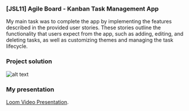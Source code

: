 ### [JSL11] Agile Board - Kanban Task Management App

My main task was to complete the app by implementing the features described in the provided user stories. These stories outline the functionality that users expect from the app, such as adding, editing, and deleting tasks, as well as customizing themes and managing the task lifecycle.

### Project solution

![alt text](assets/JSL11_solution.gif)

### My presentation
[Loom Video Presentation](https://www.loom.com/share/b0bbc3b7da644239a8247022b9ba2d6b?sid=203f2dba-127a-450c-89e6-ac4899d3526f).
